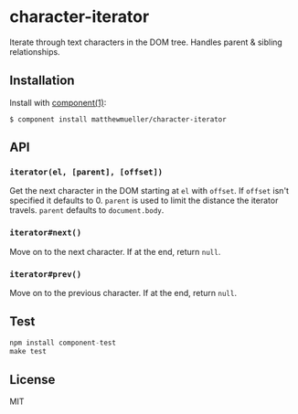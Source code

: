 
# character-iterator

  Iterate through text characters in the DOM tree. Handles parent & sibling relationships.

## Installation

  Install with [component(1)](http://component.io):

    $ component install matthewmueller/character-iterator

###

## API

### `iterator(el, [parent], [offset])`

Get the next character in the DOM starting at `el` with `offset`. If `offset` isn't specified it defaults to 0. `parent` is used to limit the distance the iterator travels. `parent` defaults to `document.body`.

### `iterator#next()`

Move on to the next character. If at the end, return `null`.

### `iterator#prev()`

Move on to the previous character. If at the end, return `null`.

## Test

```js
npm install component-test
make test
```

## License

  MIT
